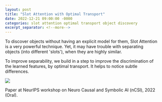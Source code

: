 ```yaml
---
layout: post
title: "Slot Attention with Optimal Transport"
date: 2022-12-21 09:00:00 -0000
categories: slot attention optimal transport object discovery
excerpt_separator: <!--more-->
---
```


To discover objects without having an explicit model for them, Slot Attention is a very powerful technique.
Yet, it may have trouble with separating objects (into different 'slots'), when they are highly similar.

To improve separability, we build in a step to improve the discrimination of the learned features, by optimal transport. 
It helps to notice subtle differences.

<img src="https://gertjanburghouts.github.io/pictures/slot-attention-with-OT.jpg">

Paper at NeurIPS workshop on Neuro Causal and Symbolic AI (nCSI), 2022 (Oral).
